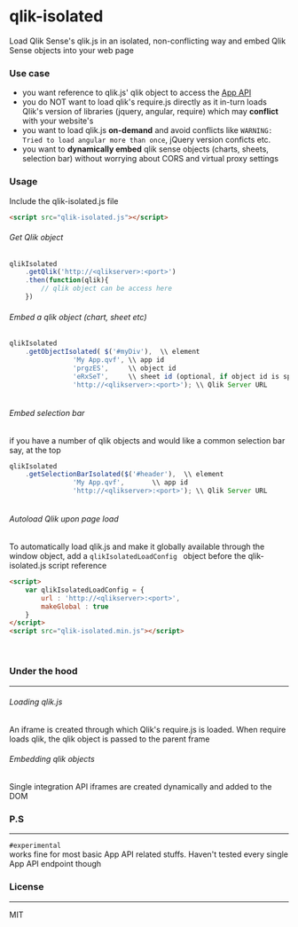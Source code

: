 # qlik-isolated

Load Qlik Sense's qlik.js in an isolated, non-conflicting way and embed Qlik Sense objects into your web page

### Use case
* you want reference to qlik.js' qlik object to access the [App API](https://help.qlik.com/en-US/sense-developer/3.2/Subsystems/APIs/Content/MashupAPI/qlik-app-interface.htm)
* you do NOT want to load qlik's require.js directly as it in-turn loads Qlik's version of libraries (jquery, angular, require) which may **conflict** with your website's
* you want to load qlik.js **on-demand** and avoid conflicts like `WARNING: Tried to load angular more than once`, jQuery version conficts etc. 
* you want to **dynamically embed** qlik sense objects (charts, sheets, selection bar) without worrying about CORS and virtual proxy settings

 
### Usage
Include the qlik-isolated.js file
```HTML
<script src="qlik-isolated.js"></script>
```

###### Get Qlik object
```javascript
qlikIsolated
    .getQlik('http://<qlikserver>:<port>')
    .then(function(qlik){
        // qlik object can be access here
    })
```

###### Embed a qlik object (chart, sheet etc)
```javascript
qlikIsolated
    .getObjectIsolated(	$('#myDiv'),  \\ element
    			'My App.qvf', \\ app id
    			'prgzES',     \\ object id
    			'eRxSeT',     \\ sheet id (optional, if object id is specified)
    			'http://<qlikserver>:<port>'); \\ Qlik Server URL 
    
```

###### Embed selection bar
if you have a number of qlik objects and would like a common selection bar say, at the top

```javascript
qlikIsolated
    .getSelectionBarIsolated($('#header'),  \\ element
    			'My App.qvf',       \\ app id
    			'http://<qlikserver>:<port>'); \\ Qlik Server URL 
    
```

###### Autoload Qlik upon page load
To automatically load qlik.js and make it globally available through the window object, add a `qlikIsolatedLoadConfig ` object before the qlik-isolated.js script reference

```HTML
<script>
    var qlikIsolatedLoadConfig = {
        url : 'http://<qlikserver>:<port>',
        makeGlobal : true
    }
</script>
<script src="qlik-isolated.min.js"></script>
```
<br>

### Under the hood
---
###### Loading qlik.js
An iframe is created through which Qlik's require.js is loaded. When require loads qlik, the qlik object is passed to the parent frame

###### Embedding qlik objects
Single integration API iframes are created dynamically and added to the DOM

### P.S
---
`#experimental`<br>
works fine for most basic App API related stuffs. Haven't tested every single App API endpoint though

### License
---
MIT